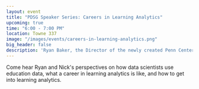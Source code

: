 ```yaml
---
layout: event
title: "PDSG Speaker Series: Careers in Learning Analytics"
upcoming: true
time: "6:00 - 7:00 PM"
location: Towne 337
image: "/images/events/careers-in-learning-analytics.png"
big_header: false
description: 'Ryan Baker, the Director of the newly created Penn Center for Learning Analytics, and Nick Lewkow, a Data Scientist at McGraw-Hill Education, will talk about the field of Learning Analytics. Refreshments will be provided.'
---
```


Come hear Ryan and Nick's perspectives on how data scientists use education data, what a career in learning analytics is like, and how to get into learning analytics.
